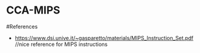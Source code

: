 # CCA-MIPS

#References
+ https://www.dsi.unive.it/~gasparetto/materials/MIPS_Instruction_Set.pdf //nice
  reference for MIPS instructions
